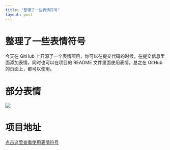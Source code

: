 ```yaml
---
title: "整理了一些表情符号"
layout: post
---
```


# 整理了一些表情符号

今天在 GitHub 上开源了一个表情项目，你可以在提交代码的时候，在提交信息里面添加表情，同时也可以在项目的 README 文件里面使用表情。总之在 GitHub 的页面上，都可以使用。

# 部分表情

![](https://lien-1258580758.cos.ap-shanghai.myqcloud.com/blog-img/08_emoji/emoji.jpg)

# 项目地址

[点击这里查看使用表情符号](<https://github.com/isArtJay/GitHub-Emoji>)